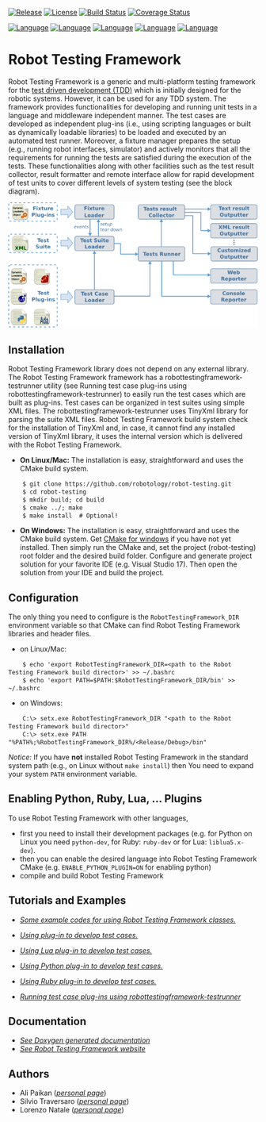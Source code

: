 [![Release](https://img.shields.io/github/tag/robotology/robot-testing.svg?label=Release)](https://github.com/robotology/robot-testing/tags)
[![License](https://img.shields.io/badge/Licence-LGPL-blue.svg)](http://robotology.github.io/robot-testing/index.html)
[![Build Status](https://travis-ci.org/robotology/robot-testing.svg?branch=master)](https://travis-ci.org/robotology/robot-testing)
[![Coverage Status](https://coveralls.io/repos/github/robotology/robot-testing/badge.svg?branch=master)](https://coveralls.io/github/robotology/robot-testing?branch=master)

[![Language](https://img.shields.io/badge/Language-C%2B%2B-blue.svg)](http://robotology.github.io/robot-testing/documentation/robottestingframework_plugin_example.html)
[![Language](https://img.shields.io/badge/Language-ADA-blue.svg)](https://github.com/robotology/robot-testing/tree/master/examples/ada-plugin)
[![Language](https://img.shields.io/badge/Language-Python-blue.svg)](http://robotology.github.io/robot-testing/documentation/robottestingframework_python_plugin_example.html)
[![Language](https://img.shields.io/badge/Language-Ruby-blue.svg)](http://robotology.github.io/robot-testing/documentation/robottestingframework_ruby_plugin_example.html)
[![Language](https://img.shields.io/badge/Language-Lua-blue.svg)](http://robotology.github.io/robot-testing/documentation/robottestingframework_lua_plugin_example.html)



Robot Testing Framework
=======================
Robot Testing Framework is a generic and multi-platform testing framework for
the [test driven development (TDD)](https://en.wikipedia.org/wiki/Test-driven_development)
which is initially designed for the robotic systems.
However, it can be used for any TDD system.
The framework provides functionalities for developing and running unit tests in
a language and middleware independent manner. The test cases are developed as
independent plug-ins (i.e., using scripting languages or built as dynamically
loadable libraries) to be loaded and executed by an automated test runner.
Moreover, a fixture manager prepares the setup (e.g., running robot interfaces,
simulator) and actively monitors that all the requirements for running the tests
are satisfied during the execution of the tests.
These functionalities along with other facilities such as the test result
collector, result formatter and remote interface allow for rapid development of
test units to cover different levels of system testing (see the block diagram).

![robottestingframework-arch](/doc/robottestingframework_arch.png)


Installation
------------
Robot Testing Framework library does not depend on any external library.
The Robot Testing Framework framework has a robottestingframework-testrunner
utility (see Running test case plug-ins using robottestingframework-testrunner)
to easily run the test cases which are built as plug-ins.
Test cases can be organized in test suites using simple XML files.
The robottestingframework-testrunner uses TinyXml library for parsing the suite
XML files.
Robot Testing Framework build system check for the installation of TinyXml and,
in case, it cannot find any installed version of TinyXml library, it uses the
internal version which is delivered with the Robot Testing Framework.

- **On Linux/Mac:** The installation is easy, straightforward and uses the CMake
  build system.
```
    $ git clone https://github.com/robotology/robot-testing.git
    $ cd robot-testing
    $ mkdir build; cd build
    $ cmake ../; make
    $ make install  # Optional!
```

- **On Windows:** The installation is easy, straightforward and uses the CMake
  build system.
  Get [CMake for windows](https://cmake.org/download/) if you have not yet
  installed.
  Then simply run the CMake and, set the project (robot-testing) root folder and
  the desired build folder.
  Configure and generate project solution for your favorite IDE (e.g. Visual
  Studio 17).
  Then open the solution from your IDE and build the project.

Configuration
-------------
The only thing you need to configure is the `RobotTestingFramework_DIR`
environment variable so that CMake can find Robot Testing Framework libraries
and header files.

- on Linux/Mac:
```
    $ echo 'export RobotTestingFramework_DIR=<path to the Robot Testing Framework build director>' >> ~/.bashrc
    $ echo 'export PATH=$PATH:$RobotTestingFramework_DIR/bin' >> ~/.bashrc
```

- on Windows:
```
    C:\> setx.exe RobotTestingFramework_DIR "<path to the Robot Testing Framework build director>"
    C:\> setx.exe PATH "%PATH%;%RobotTestingFramework_DIR%/<Release/Debug>/bin"
```

*Notice:* If you have **not** installed Robot Testing Framework in the standard
system path (e.g., on Linux without `make install`) then You need to expand your
system `PATH` environment variable.


Enabling Python, Ruby, Lua, ... Plugins
----------------------------------------
To use Robot Testing Framework with other languages,
 - first you need to install their development packages (e.g. for Python on
   Linux you need `python-dev`, for Ruby: `ruby-dev` or for
   Lua: `liblua5.x-dev`).
 - then you can enable the desired language into Robot Testing Framework CMake
   (e.g. `ENABLE_PYTHON_PLUGIN=ON` for enabling python)
 - compile and build Robot Testing Framework


Tutorials and Examples
-----------------------
* [*Some example codes for using Robot Testing Framework classes.*]( http://robotology.gitlab.io/docs/rtf/master/examples.html)

* [*Using plug-in to develop test cases.*](http://robotology.gitlab.io/docs/rtf/master/robottestingframework_plugin_example.html)

* [*Using Lua plug-in to develop test cases.*](http://robotology.gitlab.io/docs/rtf/master/robottestingframework_lua_plugin_example.html)

* [*Using Python plug-in to develop test cases.*](http://robotology.gitlab.io/docs/rtf/master/robottestingframework_python_plugin_example.html)

* [*Using Ruby plug-in to develop test cases.*](http://robotology.gitlab.io/docs/rtf/master/robottestingframework_ruby_plugin_example.html)

* [*Running test case plug-ins using robottestingframework-testrunner*](http://robotology.gitlab.io/docs/rtf/master/robottestingframework-testrunner.html)


Documentation
-------------
* [*See Doxygen generated documentation*](http://robotology.gitlab.io/docs/rtf/master/index.html)
* [*See Robot Testing Framework website*](http://robotology.github.io/robot-testing/index.html)

Authors
-------
* Ali Paikan ([*personal page*](http://alipaikan.com))
* Silvio Traversaro ([*personal page*](http://www.iit.it/en/people/silvio-traversaro.html))
* Lorenzo Natale ([*personal page*](http://nat.liralab.it/))
